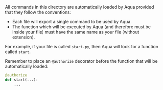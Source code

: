 All commands in this directory are automatically loaded by Aqua provided
that they follow the conventions:
- Each file will export a single command to be used by Aqua.
- The function which will be executed by Aqua (and therefore must be inside
your file) must have the same name as your file (without extension).

For example, if your file is called `start.py`, then Aqua will look for
a function called `start`.

Remember to place an `@authorize` decorator before the function that will
be automatically loaded:
```python
@authorize
def start(...):
    ...
```
